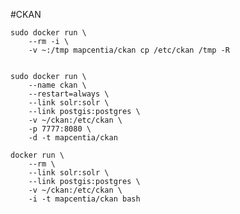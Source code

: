 #CKAN

    sudo docker run \
        --rm -i \
        -v ~:/tmp mapcentia/ckan cp /etc/ckan /tmp -R

        
    sudo docker run \
        --name ckan \
        --restart=always \
        --link solr:solr \
        --link postgis:postgres \
        -v ~/ckan:/etc/ckan \
        -p 7777:8080 \
        -d -t mapcentia/ckan
        
    docker run \
        --rm \
        --link solr:solr \
        --link postgis:postgres \
        -v ~/ckan:/etc/ckan \
        -i -t mapcentia/ckan bash